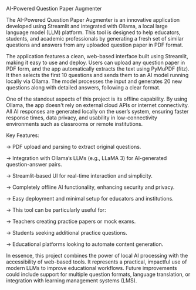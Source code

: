 AI-Powered Question Paper Augmenter

The AI-Powered Question Paper Augmenter is an innovative application developed using Streamlit and integrated with Ollama, a local large language model (LLM) platform. This tool is designed to help educators, students, and academic professionals by generating a fresh set of similar questions and answers from any uploaded question paper in PDF format.

The application features a clean, web-based interface built using Streamlit, making it easy to use and deploy. Users can upload any question paper in PDF form, and the app automatically extracts the text using PyMuPDF (fitz). It then selects the first 10 questions and sends them to an AI model running locally via Ollama. The model processes the input and generates 20 new questions along with detailed answers, following a clear format.

One of the standout aspects of this project is its offline capability. By using Ollama, the app doesn't rely on external cloud APIs or internet connectivity. All AI responses are generated locally on the user’s system, ensuring faster response times, data privacy, and usability in low-connectivity environments such as classrooms or remote institutions.

Key Features:

->  PDF upload and parsing to extract original questions.

->  Integration with Ollama’s LLMs (e.g., LLaMA 3) for AI-generated question-answer pairs.

->  Streamlit-based UI for real-time interaction and simplicity.

->  Completely offline AI functionality, enhancing security and privacy.

->  Easy deployment and minimal setup for educators and institutions.

->  This tool can be particularly useful for:

->  Teachers creating practice papers or mock exams.

->  Students seeking additional practice questions.

->  Educational platforms looking to automate content generation.

In essence, this project combines the power of local AI processing with the accessibility of web-based tools. It represents a practical, impactful use of modern LLMs to improve educational workflows. Future improvements could include support for multiple question formats, language translation, or integration with learning management systems (LMS).


